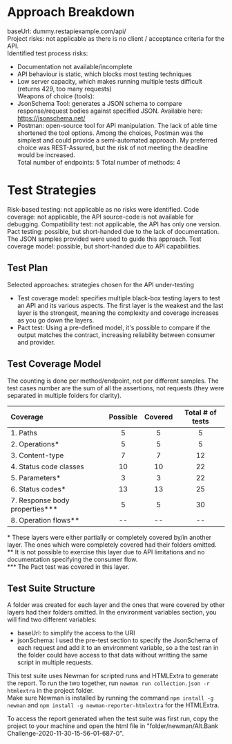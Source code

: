 # Approach Breakdown

baseUrl: dummy.restapiexample.com/api/  
Project risks: not applicable as there is no client / acceptance criteria for the API.  
Identified test process risks:   
* Documentation not available/incomplete  
* API behaviour is static, which blocks most testing techniques  
* Low server capacity, which makes running multiple tests difficult (returns 429, too many requests)  
Weapons of choice (tools):  
* JsonSchema Tool: generates a JSON schema to compare response/request bodies against specified JSON. Available here: https://jsonschema.net/  
* Postman: open-source tool for API manipulation. The lack of able time shortened the tool options. Among the choices, Postman was the simplest and could provide a semi-automated approach. My preferred choice was REST-Assured, but the risk of not meeting the deadline would be increased.  
Total number of endpoints: 5
Total number of methods: 4
    
# Test Strategies

Risk-based testing: not applicable as no risks were identified.
Code coverage: not applicable, the API source-code is not available for debugging.
Compatibility test: not applicable, the API has only one version.
Pact testing: possible, but short-handed due to the lack of documentation. The JSON samples provided were used to guide this approach.
Test coverage model: possible, but short-handed due to API capabilities.

## Test Plan
Selected approaches: strategies chosen for the API under-testing  
* Test coverage model: specifies multiple black-box testing layers to test an API and its various aspects. The first layer is the weakest and the last layer is the strongest, meaning the complexity and coverage increases as you go down the layers.  
* Pact test: Using a pre-defined model, it's possible to compare if the output matches the contract, increasing reliability between consumer and provider.
   
## Test Coverage Model
The counting is done per method/endpoint, not per different samples.
The test cases number are the sum of all the assertions, not requests (they were separated in multiple folders for clarity).

|            Coverage            |  Possible  |  Covered  |  Total # of tests  |
|:-------------------------------|:----------:|:---------:|:------------------:|
|1. Paths                        |      5     |     5     |         5          |
|2. Operations*                  |      5     |     5     |         5          | 
|3. Content-type                 |      7     |     7     |         12         |
|4. Status code classes          |      10    |     10    |         22         |
|5. Parameters*                  |      3     |     3     |         22         |
|6. Status codes*                |      13    |     13    |         25         |
|7. Response body properties***  |      5     |     5     |         30         |
|8. Operation flows**            |      --    |     --    |         --         |

\* These layers were either partially or completely covered by/in another layer. The ones which were completely covered had their folders omitted.  
\** It is not possible to exercise this layer due to API limitations and no documentation specifying the consumer flow.  
\*** The Pact test was covered in this layer.

## Test Suite Structure
A folder was created for each layer and the ones that were covered by other layers had their folders omitted. In the environment variables section, you will find two different variables:  
* baseUrl: to simplify the access to the URI  
* jsonSchema: I used the pre-test section to specify the JsonSchema of each request and add it to an environment variable, so a the test ran in the folder could have access to that data without writting the same script in multiple requests.
    
This test suite uses Newman for scripted runs and HTMLExtra to generate the report. To run the two together, run `newman run collection.json -r htmlextra` in the project folder.  
Make sure Newman is installed by running the command `npm install -g newman` and `npm install -g newman-reporter-htmlextra` for the HTMLExtra.  

To access the report generated when the test suite was first run, copy the project to your machine and open the html file in "folder/newman/Alt.Bank Challenge-2020-11-30-15-56-01-687-0".
